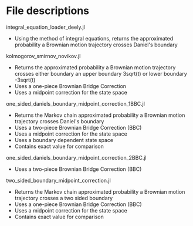 # File descriptions

integral_equation_loader_deely.jl
- Using the method of integral equations, returns the approximated probability a Brownian motion trajectory crosses Daniel's boundary

kolmogorov_smirnov_novikov.jl
- Returns the approximated probability a Brownian motion trajectory crosses either boundary an upper boundary 3sqrt(t) or lower boundary -3sqrt(t)
- Uses a one-piece Brownian Bridge Correction
- Uses a midpoint correction for the state space 

one_sided_daniels_boundary_midpoint_correction_1BBC.jl
- Returns the Markov chain approximated probability a Brownian motion trajectory crosses Daniel's boundary
- Uses a two-piece Brownian Bridge Correction (BBC) 
- Uses a midpoint correction for the state space
- Uses a boundary dependent state space
- Contains exact value for comparison

one_sided_daniels_boundary_midpoint_correction_2BBC.jl
- Uses a two-piece Brownian Bridge Correction (BBC) 

two_sided_boundary_midpoint_correction.jl
- Returns the Markov chain approximated probability a Brownian motion trajectory crosses a two sided boundary
- Uses a one-piece Brownian Bridge Correction (BBC) 
- Uses a midpoint correction for the state space
- Contains exact value for comparison